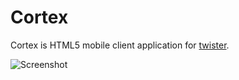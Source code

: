 # Cortex

Cortex is HTML5 mobile client application for [twister](http://twister.net.co/).

![Screenshot](https://lh6.googleusercontent.com/-ro9iyjPVm-w/Uy9-KyYvIlI/AAAAAAAAEQI/5ZbaO2FIBRY/s600/cortex.PNG)
